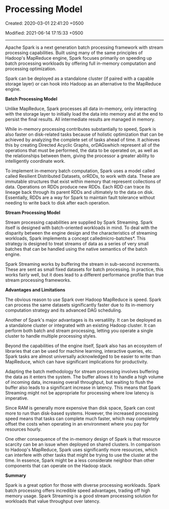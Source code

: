 # Processing Model

Created: 2020-03-01 22:41:20 +0500

Modified: 2021-06-14 17:15:33 +0500

---

Apache Spark is a next generation batch processing framework with stream processing capabilities. Built using many of the same principles of Hadoop's MapReduce engine, Spark focuses primarily on speeding up batch processing workloads by offering full in-memory computation and processing optimization.



Spark can be deployed as a standalone cluster (if paired with a capable storage layer) or can hook into Hadoop as an alternative to the MapReduce engine.



**Batch Processing Model**

Unlike MapReduce, Spark processes all data in-memory, only interacting with the storage layer to initially load the data into memory and at the end to persist the final results. All intermediate results are managed in memory.



While in-memory processing contributes substantially to speed, Spark is also faster on disk-related tasks because of holistic optimization that can be achieved by analyzing the complete set of tasks ahead of time. It achieves this by creating Directed Acyclic Graphs, orDAGswhich represent all of the operations that must be performed, the data to be operated on, as well as the relationships between them, giving the processor a greater ability to intelligently coordinate work.



To implement in-memory batch computation, Spark uses a model called called Resilient Distributed Datasets, orRDDs, to work with data. These are immutable structures that exist within memory that represent collections of data. Operations on RDDs produce new RDDs. Each RDD can trace its lineage back through its parent RDDs and ultimately to the data on disk. Essentially, RDDs are a way for Spark to maintain fault tolerance without needing to write back to disk after each operation.



**Stream Processing Model**

Stream processing capabilities are supplied by Spark Streaming. Spark itself is designed with batch-oriented workloads in mind. To deal with the disparity between the engine design and the characteristics of streaming workloads, Spark implements a concept calledmicro-batches*. This strategy is designed to treat streams of data as a series of very small batches that can be handled using the native semantics of the batch engine.



Spark Streaming works by buffering the stream in sub-second increments. These are sent as small fixed datasets for batch processing. In practice, this works fairly well, but it does lead to a different performance profile than true stream processing frameworks.



**Advantages and Limitations**

The obvious reason to use Spark over Hadoop MapReduce is speed. Spark can process the same datasets significantly faster due to its in-memory computation strategy and its advanced DAG scheduling.



Another of Spark's major advantages is its versatility. It can be deployed as a standalone cluster or integrated with an existing Hadoop cluster. It can perform both batch and stream processing, letting you operate a single cluster to handle multiple processing styles.



Beyond the capabilities of the engine itself, Spark also has an ecosystem of libraries that can be used for machine learning, interactive queries, etc. Spark tasks are almost universally acknowledged to be easier to write than MapReduce, which can have significant implications for productivity.



Adapting the batch methodology for stream processing involves buffering the data as it enters the system. The buffer allows it to handle a high volume of incoming data, increasing overall throughput, but waiting to flush the buffer also leads to a significant increase in latency. This means that Spark Streaming might not be appropriate for processing where low latency is imperative.



Since RAM is generally more expensive than disk space, Spark can cost more to run than disk-based systems. However, the increased processing speed means that tasks can complete much faster, which may completely offset the costs when operating in an environment where you pay for resources hourly.



One other consequence of the in-memory design of Spark is that resource scarcity can be an issue when deployed on shared clusters. In comparison to Hadoop's MapReduce, Spark uses significantly more resources, which can interfere with other tasks that might be trying to use the cluster at the time. In essence, Spark might be a less considerate neighbor than other components that can operate on the Hadoop stack.



**Summary**

Spark is a great option for those with diverse processing workloads. Spark batch processing offers incredible speed advantages, trading off high memory usage. Spark Streaming is a good stream processing solution for workloads that value throughput over latency.
